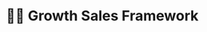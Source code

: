 ---
path: "/sales"
title: "🙋‍♀️️️ Growth Sales Framework"
sidebarTitle: "🙋‍♀️ Individual Contributor"
sidebarGroup: "sales"
yaml: true
levels: 5
topics:
  - name: "communication and teamwork"
    title: "💬 Communication and Teamwork"
    description:
    content:
      - level: 1
        criteria:
          - "Clearly articulates what they’re working on and why."
          - "Gives clear concise updates in team meeting and stand ups on material which is relevant for the team"
      - level: 2
        criteria:
          - "Proactively communicates with stakeholders and tailors communication to audience. Keeps stakeholders like COps, legal, marketing, finance updated on progress and ensures they have what they need."
          - "Gives clear concise updates in cross-team meetings on material which is relevant for the teams"
          - "Effectively structures speaking and writing to make sure the right information is given to the right people in a simple way"
          - "Understands the objectives of and participates actively in team ceremonies. Prepared and organised to make the most of squad time."
          - "Thinks and acts in the interests of the team over themselves. Unblocks others where they can and proactivley offers feedback on work"
      - level: 3
        criteria:
          - "Point person for their area of expertise; does whatever is needed to unblock or support the squad and their delivery. Escalates and delegates appropriately."
          - "Communicates effectively to a wide range of stakeholders, e.g. sharing update with ExCo/all hands or community."
          - "Communicates in a professional and Programmai-style way to company (presenting or online) on issues regarding their team." 
      - level: 4
        criteria:
          - "Gathers influence and support for their work, confidently debating and defending their decisions and approach."
          - "Ensures the team has strong relationships with stakeholders, fully recognises their constraints and concerns and creates mutual recognition and trust."
          - "Explains complex concepts simply and delivers difficult messages clearly."
          - "Seamlessly partners with other experts to drive Programmai business goals forward. Drives success both within their team and within the organisation across several teams."
          - "Builds culture of knowledge sharing and documenting of information and processes."
      - level: 5
        criteria:
          - "Articulates and unites Programmai behind a clear and compelling vision in their domain expertise."
          - "Takes problems and leads others to create solutions through structuring thoughts, asking the right questions and giving context"
          - "Confident, clear communicator at All Hands etc. Simplifies messages for teams."
  - name: "conduct"
    title:
    description:
    content:
      - level: 1
        criteria:
          - "Follows policies and procedures applicable to role. Completes training."
          - "Accepts feedback graciously and acts on it. Gives feedback when requested"
          - "Builds relationships within Programmai and contributes to building a supportive, knowledgable and engaged peer group"
      - level: 2
        criteria:
          - "Communicates and escalates risks related to own projects and business area"
          - "Works with speed as a habit"
          - "Seeks out and gives constructive, actionable feedback where valuable."
      - level: 3
        criteria:
          - "Promptly and effectively deals with unforeseen risks as they arise."
          - "Seeks out feedback and makes concrete plans to act on this. Proactively and promptly gives useful feedback. Comes to development discussions knowing what they'd like to get out of it."
          - "Constantly learning and looking for new ways to develop. Regularly shares learnings with others so they have more resources to improve with."
      - level: 4
        criteria:
          - "Responds to complex issues devising smart strategies for the mitigation of risk."
          - "Gets involved in, and identifies, opportunities for the team to participate in advisory, strategic and industry bodies to learn and share best practice in their area of business."
          - "Regularly shares feedback received with team and their plans to work on it."
      - level: 5
        criteria:
          - "Leads by example and proves their area is managing risk and compliance within appetite."
  - name: "impact"
    title:
    description:
    content:
      - level: 1
        criteria:
          - "Completes small to medium sized tasks given to them with instruction"
      - level: 2
        criteria:
          - "Manages medium-sized processes or projects with some instruction"
          - "Owns small tasks with minimum support. Drives forward small projects."
          - "Accurately prioritises defined tasks based on effort, impact, user needs and business goals"
          - "Takes the initiative to do things or to fix things. Doesn't shy away from picking up new things which need to be done."
          - "Builds processes which scale and strikes the right balance between 'good enough for now' and 'effective use of resources'"
          - "Acts in terms of areas they are responsible for managing, rather than tasks they are responsbile for doing"
      - level: 3
        criteria:
          - "Owns problems, generates solutions and leads implementation." 
          - "Manages large or complex projects or areas with some instruction."
          - "Drives forward or initiates medium sized, relatively-complex processes or projects with minimum support."
          - "Prioritises defined projects based on effort, impact, user needs and business goals."
          - "Identifies problems that need solving. Accurately scopes out length and difficulty of tasks and projects."
          - "Comfortable changing direction quickly where required."
          - "Effectively navigates challenging trade-offs between achieving goals and ensuring optimal customer experience."
      - level: 4
        criteria:
          - "Manages very large or highly complex areas or multiple projects with some instruction."
          - "Drives forward or initiates large/complex projects or owns an area with minimum support."
          - "Prioritises multiple ambiguous large projects based on effort, impact, user needs and business goals. Encourages others to prioritise effectively and gives them the tools and guidance to do so."
          - "Identifies high-impact or complex problems the company will face down the line, in their domain."
          - "Prioritises most impactful problems to work on with awareness of future risks."
          - "Identifies anything which could impinge on Programmai’s ability to deliver world-class customer service." 
          - "Can design practices, processes, and procedures which allow managing from a distance."
      - level: 5
        criteria:
          - "Fully owns large areas or projects with no support."
          - "Constantly prioritises multiple efforts effectively on multiple dimensions - makes sure the urgent doesn’t always outdo the important; that there is a balance between new work, maintenance, fixing issues; long- and short-term work."
          - "Retains accountability until problem fully resolved."
  - name: "knowledge"
    title:
    description:
    content:
      - level: 1
        criteria:
          - "Knows what they need to do their role, knows who to go to if they don't know something."
          - "Proactivley seeks out the information they need to solve a problem."
          - "Consistently striving to learn more."
      - level: 2
        criteria:
          - "Go to person within the team on their area. Team defaults to their opinion where there is uncertainty."
          - "Knows which areas they know the best and proactively advises on these areas in team discussions and planning"
          - "Works to increase their and their team's knowledge in these areas"
      - level: 3
        criteria:
          - "Go to expert within company, e.g. invited to give opinion at C Suite meetings." 
          - "Understands technical proposals within their area and the business implications of these."
          - "Works to increase company knowledge in multiple areas."
      - level: 4
        criteria:
          - "Works to increase industry knowledge in their core area."
          - "A key commentator on the industry, e.g. invited to give opinion at external committees, publishes blogs and disseminates knowledge to team." 
          - "Challenges proposed solutions in order to get to better ones. Comfortable challenging technical proposals within their area."
          - "Constantly teaching and looking for new ways to share knowledge and skills with others."
      - level: 5
        criteria:
          - "Contantly innovating, learning and teaching and looking for new ways to do things which haven't been done before. Shares these new ways of doing things internally and externally. Is a recognised industry expert outside of Programmai."
          - "Comfortable creating optimal technical proposals within their area of expertise."
---